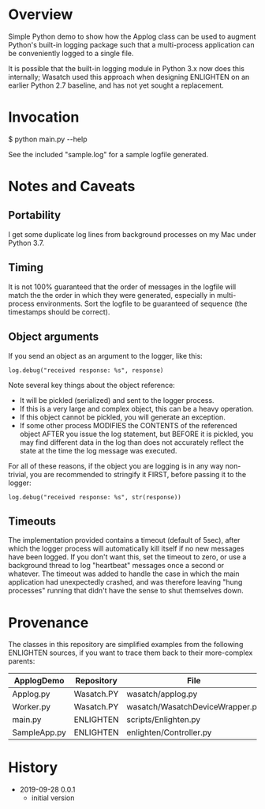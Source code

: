 # Overview

Simple Python demo to show how the Applog class can be used to augment Python's 
built-in logging package such that a multi-process application can be conveniently
logged to a single file.

It is possible that the built-in logging module in Python 3.x now does this 
internally; Wasatch used this approach when designing ENLIGHTEN on an earlier 
Python 2.7 baseline, and has not yet sought a replacement.

# Invocation

  $ python main.py --help

See the included "sample.log" for a sample logfile generated.

# Notes and Caveats

## Portability

I get some duplicate log lines from background processes on my Mac under Python 3.7.

## Timing

It is not 100% guaranteed that the order of messages in the logfile will match the
the order in which they were generated, especially in multi-process environments.
Sort the logfile to be guaranteed of sequence (the timestamps should be correct).

## Object arguments

If you send an object as an argument to the logger, like this:

    log.debug("received response: %s", response)

Note several key things about the object reference:

- It will be pickled (serialized) and sent to the logger process.  
- If this is a very large and complex object, this can be a heavy operation.  
- If this object cannot be pickled, you will generate an exception.  
- If some other process MODIFIES the CONTENTS of the referenced object AFTER you
  issue the log statement, but BEFORE it is pickled, you may find different data 
  in the log than does not accurately reflect the state at the time the log message 
  was executed.

For all of these reasons, if the object you are logging is in any way non-trivial,
you are recommended to stringify it FIRST, before passing it to the logger:

    log.debug("received response: %s", str(response))

## Timeouts

The implementation provided contains a timeout (default of 5sec), after which the
logger process will automatically kill itself if no new messages have been logged.
If you don't want this, set the timeout to zero, or use a background thread to 
log "heartbeat" messages once a second or whatever.  The timeout was added to 
handle the case in which the main application had unexpectedly crashed, and was
therefore leaving "hung processes" running that didn't have the sense to shut
themselves down.

# Provenance

The classes in this repository are simplified examples from the following ENLIGHTEN 
sources, if you want to trace them back to their more-complex parents:

| ApplogDemo    | Repository | File                            |
|---------------|------------|---------------------------------|
| Applog.py     | Wasatch.PY | wasatch/applog.py               |
| Worker.py     | Wasatch.PY | wasatch/WasatchDeviceWrapper.py |
| main.py       | ENLIGHTEN  | scripts/Enlighten.py            |
| SampleApp.py  | ENLIGHTEN  | enlighten/Controller.py         |

# History

- 2019-09-28 0.0.1
    - initial version
